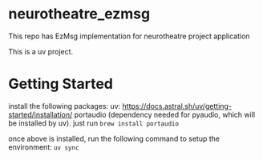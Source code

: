 # neurotheatre_ezmsg
This repo has EzMsg implementation for neurotheatre project application

This is a uv project.

# Getting Started
install the following packages:
uv: https://docs.astral.sh/uv/getting-started/installation/
portaudio (dependency needed for pyaudio, which will be installed by uv). just run `brew install portaudio`

once above is installed, run the following command to setup the environment:
`uv sync`
